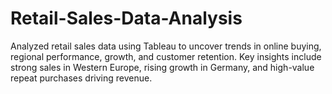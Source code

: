 # Retail-Sales-Data-Analysis
Analyzed retail sales data using Tableau to uncover trends in online buying, regional performance, growth, and customer retention. Key insights include strong sales in Western Europe, rising growth in Germany, and high-value repeat purchases driving revenue.
